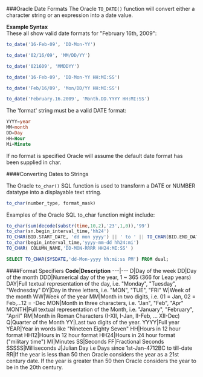 ###Oracle Date Formats
The Oracle ```TO_DATE()``` function will convert either a character string or an expression into a date value.

**Example Syntax**  
These all show valid date formats for "February 16th, 2009":
```sql
to_date('16-Feb-09', 'DD-Mon-YY')

to_date('02/16/09', 'MM/DD/YY')

to_date('021609', 'MMDDYY')

to_date('16-Feb-09', 'DD-Mon-YY HH:MI:SS') 

to_date('Feb/16/09', 'Mon/DD/YY HH:MI:SS')

to_date('February.16.2009', 'Month.DD.YYYY HH:MI:SS')
```

The 'format' string must be a valid DATE format: 
```sql
YYYY=year 
MM=month
DD=Day
HH=Hour
Mi=Minute
```
If no format is specified Oracle will assume the default date format has been supplied in char.


####Converting Dates to Strings

The Oracle ```to_char()``` SQL function is used to transform a DATE or NUMBER datatype into a displayable text string.
```sql
to_char(number_type, format_mask)
```
Examples of the Oracle SQL to_char function might include:
```sql
to_char(sum(decode(substr(time,10,2),'23',1,0)),'99')
to_char(sn.begin_interval_time,'hh24')
TO_CHAR(BID.START_DATE, 'dd mon yyyy') || ' to ' || TO_CHAR(BID.END_DATE, 'dd mon yyyy')
to_char(begin_interval_time,'yyyy-mm-dd hh24:mi')
TO_CHAR( COLUMN_NAME,'DD-MON-RRRR HH24:MI:SS' )

SELECT TO_CHAR(SYSDATE,'dd-Mon-yyyy hh:mi:ss PM') FROM dual;
```

####Format Specifiers
**Code**|**Description**
---|---
D|Day of the week
DD|Day of the month
DDD|Numerical day of the year, 1 ~ 365 (366 for Leap years)
DAY|Full textual representation of the day, i.e. "Monday", "Tuesday", "Wednesday"
DY|Day in three letters, i.e. "MON", "TUE", "FRI"
W|Week of the month
WW|Week of the year
MM|Month in two digits, i.e. 01 = Jan, 02 = Feb,...12 = -Dec
MON|Month in three characters, i.e. "Jan", "Feb", "Apr"
MONTH|Full textual representation of the Month, i.e. "January", "February", "April"
RM|Month in Roman Characters (I-XII, I-Jan, II-Feb, ... XII-Dec)
Q|Quarter of the Month
YY|Last two digits of the year.
YYYY|Full year
YEAR|Year in words like "Nineteen Eighty Seven"
HH|Hours in 12 hour format
HH12|Hours in 12 hour format
HH24|Hours in 24 hour format ("military time")
MI|Minutes
SS|Seconds
FF|Fractional Seconds
SSSSS|Milliseconds
J|Julian Day i.e Days since 1st-Jan-4712BC to till-date
RR|If the year is less than 50 then Oracle considers the year as a 21st century date. If the year is greater than 50 then Oracle considers the year to be in the 20th century.